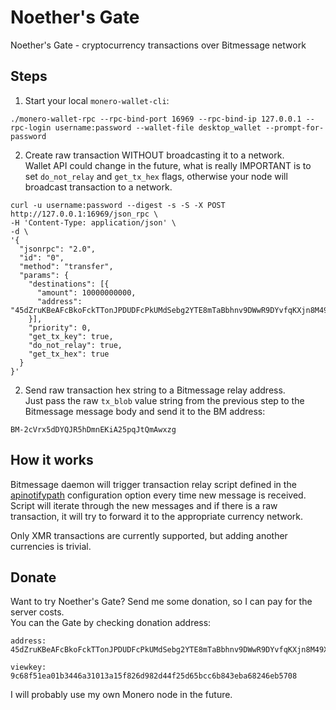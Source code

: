 # Noether's Gate  
Noether's Gate - cryptocurrency transactions over Bitmessage network  

## Steps  
1. Start your local `monero-wallet-cli`:  
```
./monero-wallet-rpc --rpc-bind-port 16969 --rpc-bind-ip 127.0.0.1 --rpc-login username:password --wallet-file desktop_wallet --prompt-for-password
```

2. Create raw transaction WITHOUT broadcasting it to a network.  
Wallet API could change in the future, what is really IMPORTANT is to set `do_not_relay` and `get_tx_hex` flags, otherwise your node will broadcast transaction to a network.  

```
curl -u username:password --digest -s -S -X POST http://127.0.0.1:16969/json_rpc \
-H 'Content-Type: application/json' \
-d \
'{
  "jsonrpc": "2.0",
  "id": "0",
  "method": "transfer",
  "params": {
    "destinations": [{
      "amount": 10000000000,
      "address": "45dZruKBeAFcBkoFckTTonJPDUDFcPkUMdSebg2YTE8mTaBbhnv9DWwR9DYvfqKXjn8M49XpTcLw8c5mZ457etvuP8e9DDC"
    }],
    "priority": 0,
    "get_tx_key": true,
    "do_not_relay": true,
    "get_tx_hex": true
  }
}'
```

2. Send raw transaction hex string to a Bitmessage relay address.  
Just pass the raw `tx_blob` value string from the previous step to the Bitmessage message body and send it to the BM address:  
```
BM-2cVrx5dDYQJR5hDmnEKiA25pqJtQmAwxzg
```


## How it works  
Bitmessage daemon will trigger transaction relay script defined in the [apinotifypath](https://bitmessage.org/wiki/API_Reference) configuration option every time new message is received.  
Script will iterate through the new messages and if there is a raw transaction, it will try to forward it to the appropriate currency network.  

Only XMR transactions are currently supported, but adding another currencies is trivial.  

## Donate
Want to try Noether's Gate? Send me some donation, so I can pay for the server costs.  
You can the Gate by checking donation address:
```
address:  
45dZruKBeAFcBkoFckTTonJPDUDFcPkUMdSebg2YTE8mTaBbhnv9DWwR9DYvfqKXjn8M49XpTcLw8c5mZ457etvuP8e9DDC  

viewkey:  
9c68f51ea01b3446a31013a15f826d982d44f25d65bcc6b843eba68246eb5708
```  

I will probably use my own Monero node in the future.  

